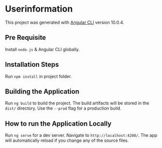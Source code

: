 # Userinformation

This project was generated with [Angular CLI](https://github.com/angular/angular-cli) version 10.0.4.

## Pre Requisite

Install `node.js` & Angular CLI globally.

## Installation Steps

Run `npm install` in project folder.

## Building the Application

Run `ng build` to build the project. The build artifacts will be stored in the `dist/` directory. Use the `--prod` flag for a production build.

## How to run the Application Locally

Run `ng serve` for a dev server. Navigate to `http://localhost:4200/`. The app will automatically reload if you change any of the source files.

